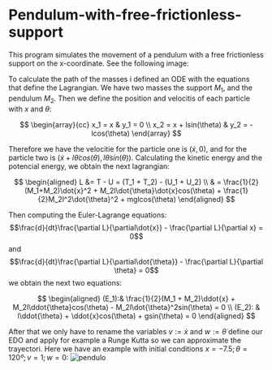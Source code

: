 # Pendulum-with-free-frictionless-support
This program simulates the movement of a pendulum with a free frictionless support on the x-coordinate. See the following image:


To calculate the path of the masses i defined an ODE with the equations that define the Lagrangian. We have two masses the support $M_1$, 
and the pendulum $M_2$. Then we define the position and velocitis of each particle with $x$ and $\theta$:

$$
\begin{array}{cc}
  x_1 =  x & y_1 =  0 \\
  x_2 =  x + lsin(\theta) & y_2 = -lcos(\theta)
\end{array}
$$

Therefore we have the velocitie for the particle one is $(\dot{x},0)$, and for the particle two is $(\dot{x} + l\dot{\theta}cos(\theta), l\dot{\theta}sin(\theta))$.
Calculating the kinetic energy and the potencial energy, we obtain the next lagrangian:

$$
\begin{aligned}
  L &= T - U = (T_1 + T_2) - (U_1 + U_2) \\
  & = \frac{1}{2}(M_1+M_2)\dot{x}^2 + M_2l\dot{\theta}\dot{x}cos(\theta) + \frac{1}{2}M_2l^2\dot{\theta}^2 + mglcos(\theta)
\end{aligned}
$$

Then computing the Euler-Lagrange equations: $$\frac{d}{dt}\frac{\partial L}{\partial\dot{x}} - \frac{\partial L}{\partial x} = 0$$ and $$\frac{d}{dt}\frac{\partial L}{\partial\dot{\theta}} - \frac{\partial L}{\partial \theta} = 0$$
we obtain the next two equations:

$$
\begin{aligned}
  (E_1):& \frac{1}{2}(M_1 + M_2)\ddot{x} + M_2l\ddot{\theta}cos(\theta) - M_2l\dot{\theta}^2sin(\theta) = 0 \\
  (E_2): & l\ddot{\theta} + \ddot{x}cos(\theta) + gsin(\theta) = 0
\end{aligned}
$$

After that we only have to rename the variables $v:= \dot{x}$ and $w:=\dot{\theta}$ define our EDO and apply for example a Runge Kutta so we can approximate the trayectori. Here we have an example with
initial conditions $x = -7.5; \theta = 120º; v = 1; w = 0$:
![pendulo](https://github.com/user-attachments/assets/bdc6ef6d-56b5-424c-920a-07e69942e981)
